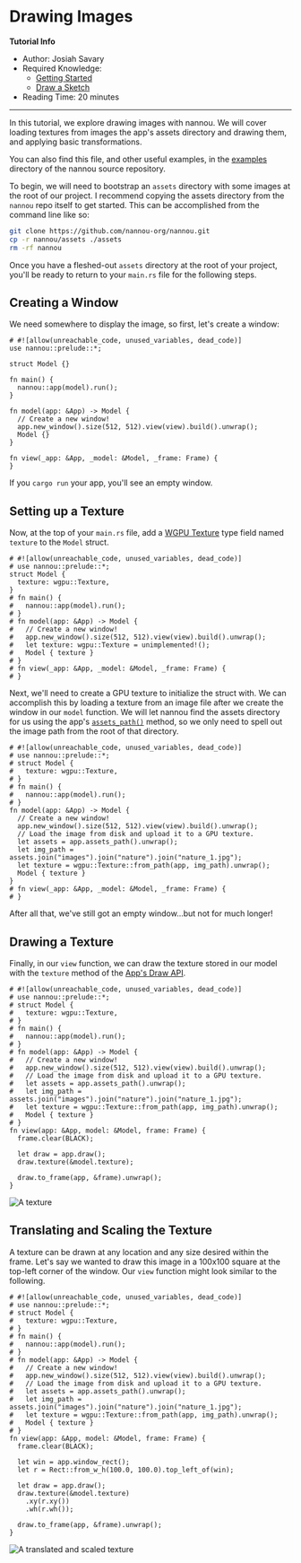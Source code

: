 # Drawing Images

**Tutorial Info**

- Author: Josiah Savary
- Required Knowledge:
    - [Getting Started](/getting_started.md)
    - [Draw a Sketch](./draw-a-sketch.md)
- Reading Time: 20 minutes

---

In this tutorial, we explore drawing images with nannou. We will cover loading textures from images the app's assets directory and drawing them, and applying basic transformations.

You can also find this file, and other useful examples, in the [examples](https://github.com/nannou-org/nannou/tree/master/examples) directory of the nannou source repository.

To begin, we will need to bootstrap an `assets` directory with some images at the root of our project. I recommend copying the assets directory from the `nannou` repo itself to get started. This can be accomplished from the command line like so:

```bash
git clone https://github.com/nannou-org/nannou.git
cp -r nannou/assets ./assets
rm -rf nannou
```

Once you have a fleshed-out `assets` directory at the root of your project, you'll be ready to return to your `main.rs` file for the following steps.

## Creating a Window

We need somewhere to display the image, so first, let's create a window:

```rust,no_run
# #![allow(unreachable_code, unused_variables, dead_code)]
use nannou::prelude::*;

struct Model {}

fn main() {
  nannou::app(model).run();
}

fn model(app: &App) -> Model {
  // Create a new window!
  app.new_window().size(512, 512).view(view).build().unwrap();
  Model {}
}

fn view(_app: &App, _model: &Model, _frame: Frame) {
}
```

If you `cargo run` your app, you'll see an empty window.

## Setting up a Texture

Now, at the top of your `main.rs` file, add a [WGPU Texture](https://docs.rs/nannou/latest/nannou/wgpu/struct.Texture.html) type field named `texture` to the `Model` struct.

```rust,no_run
# #![allow(unreachable_code, unused_variables, dead_code)]
# use nannou::prelude::*;
struct Model {
  texture: wgpu::Texture,
}
# fn main() {
#   nannou::app(model).run();
# }
# fn model(app: &App) -> Model {
#   // Create a new window!
#   app.new_window().size(512, 512).view(view).build().unwrap();
#   let texture: wgpu::Texture = unimplemented!();
#   Model { texture }
# }
# fn view(_app: &App, _model: &Model, _frame: Frame) {
# }
```

Next, we'll need to create a GPU texture to initialize the struct with. We can accomplish this by loading a texture from an image file after we create the window in our `model` function. We will let nannou find the assets directory for us using the app's [`assets_path()`](https://docs.rs/nannou/0.14.1/nannou/app/struct.App.html#method.assets_path) method, so we only need to spell out the image path from the root of that directory.

```rust,no_run
# #![allow(unreachable_code, unused_variables, dead_code)]
# use nannou::prelude::*;
# struct Model {
#   texture: wgpu::Texture,
# }
# fn main() {
#   nannou::app(model).run();
# }
fn model(app: &App) -> Model {
  // Create a new window!
  app.new_window().size(512, 512).view(view).build().unwrap();
  // Load the image from disk and upload it to a GPU texture.
  let assets = app.assets_path().unwrap();
  let img_path = assets.join("images").join("nature").join("nature_1.jpg");
  let texture = wgpu::Texture::from_path(app, img_path).unwrap();
  Model { texture }
}
# fn view(_app: &App, _model: &Model, _frame: Frame) {
# }
```

After all that, we've still got an empty window...but not for much longer!

## Drawing a Texture

Finally, in our `view` function, we can draw the texture stored in our model with the `texture` method of the [App's Draw API](https://docs.rs/nannou/latest/nannou/draw/struct.Draw.html).

```rust,no_run
# #![allow(unreachable_code, unused_variables, dead_code)]
# use nannou::prelude::*;
# struct Model {
#   texture: wgpu::Texture,
# }
# fn main() {
#   nannou::app(model).run();
# }
# fn model(app: &App) -> Model {
#   // Create a new window!
#   app.new_window().size(512, 512).view(view).build().unwrap();
#   // Load the image from disk and upload it to a GPU texture.
#   let assets = app.assets_path().unwrap();
#   let img_path = assets.join("images").join("nature").join("nature_1.jpg");
#   let texture = wgpu::Texture::from_path(app, img_path).unwrap();
#   Model { texture }
# }
fn view(app: &App, model: &Model, frame: Frame) {
  frame.clear(BLACK);

  let draw = app.draw();
  draw.texture(&model.texture);

  draw.to_frame(app, &frame).unwrap();
}
```
![A texture](./images/drawing-images-0.png)

## Translating and Scaling the Texture

A texture can be drawn at any location and any size desired within the frame. Let's say we wanted to draw this image in a 100x100 square at the top-left corner of the window. Our `view` function might look similar to the following.


```rust,no_run
# #![allow(unreachable_code, unused_variables, dead_code)]
# use nannou::prelude::*;
# struct Model {
#   texture: wgpu::Texture,
# }
# fn main() {
#   nannou::app(model).run();
# }
# fn model(app: &App) -> Model {
#   // Create a new window!
#   app.new_window().size(512, 512).view(view).build().unwrap();
#   // Load the image from disk and upload it to a GPU texture.
#   let assets = app.assets_path().unwrap();
#   let img_path = assets.join("images").join("nature").join("nature_1.jpg");
#   let texture = wgpu::Texture::from_path(app, img_path).unwrap();
#   Model { texture }
# }
fn view(app: &App, model: &Model, frame: Frame) {
  frame.clear(BLACK);

  let win = app.window_rect();
  let r = Rect::from_w_h(100.0, 100.0).top_left_of(win);

  let draw = app.draw();
  draw.texture(&model.texture)
    .xy(r.xy())
    .wh(r.wh());

  draw.to_frame(app, &frame).unwrap();
}
```
![A translated and scaled texture](./images/drawing-images-1.png)


